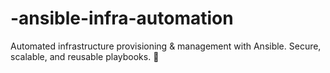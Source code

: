 # -ansible-infra-automation
Automated infrastructure provisioning &amp; management with Ansible. Secure, scalable, and reusable playbooks. 🚀
